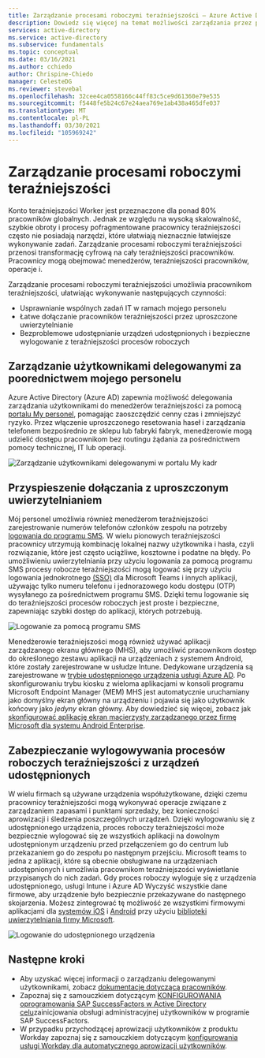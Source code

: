 ```yaml
---
title: Zarządzanie procesami roboczymi teraźniejszości — Azure Active Directory
description: Dowiedz się więcej na temat możliwości zarządzania przez proces roboczy teraźniejszości, które są dostępne w portalu mojego personelu.
services: active-directory
ms.service: active-directory
ms.subservice: fundamentals
ms.topic: conceptual
ms.date: 03/16/2021
ms.author: cchiedo
author: Chrispine-Chiedo
manager: CelesteDG
ms.reviewer: stevebal
ms.openlocfilehash: 32cee4ca0558166c44ff83c5ce9d61360e79e535
ms.sourcegitcommit: f5448fe5b24c67e24aea769e1ab438a465dfe037
ms.translationtype: MT
ms.contentlocale: pl-PL
ms.lasthandoff: 03/30/2021
ms.locfileid: "105969242"
---
```

# <a name="frontline-worker-management"></a>Zarządzanie procesami roboczymi teraźniejszości

Konto teraźniejszości Worker jest przeznaczone dla ponad 80% pracowników globalnych. Jednak ze względu na wysoką skalowalność, szybkie obroty i procesy pofragmentowane pracownicy teraźniejszości często nie posiadają narzędzi, które ułatwiają nieznacznie łatwiejsze wykonywanie zadań. Zarządzanie procesami roboczymi teraźniejszości przenosi transformację cyfrową na cały teraźniejszości pracowników. Pracownicy mogą obejmować menedżerów, teraźniejszości pracowników, operacje i.

Zarządzanie procesami roboczymi teraźniejszości umożliwia pracownikom teraźniejszości, ułatwiając wykonywanie następujących czynności:
- Usprawnianie wspólnych zadań IT w ramach mojego personelu
- Łatwe dołączanie pracowników teraźniejszości przez uproszczone uwierzytelnianie
- Bezproblemowe udostępnianie urządzeń udostępnionych i bezpieczne wylogowanie z teraźniejszości procesów roboczych

## <a name="delegated-user-management-through-my-staff"></a>Zarządzanie użytkownikami delegowanymi za poorednictwem mojego personelu

Azure Active Directory (Azure AD) zapewnia możliwość delegowania zarządzania użytkownikami do menedżerów teraźniejszości za pomocą [portalu My personel](../roles/my-staff-configure.md), pomagając zaoszczędzić cenny czas i zmniejszyć ryzyko. Przez włączenie uproszczonego resetowania haseł i zarządzania telefonem bezpośrednio ze sklepu lub fabryki fabryk, menedżerowie mogą udzielić dostępu pracownikom bez routingu żądania za pośrednictwem pomocy technicznej, IT lub operacji.

![Zarządzanie użytkownikami delegowanymi w portalu My kadr](media/concept-fundamentals-frontline-worker/delegated-user-management.png)

## <a name="accelerated-onboarding-with-simplified-authentication"></a>Przyspieszenie dołączania z uproszczonym uwierzytelnianiem

Mój personel umożliwia również menedżerom teraźniejszości zarejestrowanie numerów telefonów członków zespołu na potrzeby [logowania do programu SMS](../authentication/howto-authentication-sms-signin.md). W wielu pionowych teraźniejszości pracownicy utrzymują kombinację lokalnej nazwy użytkownika i hasła, czyli rozwiązanie, które jest często uciążliwe, kosztowne i podatne na błędy. Po umożliwieniu uwierzytelniania przy użyciu logowania za pomocą programu SMS procesy robocze teraźniejszości mogą logować się przy użyciu logowania jednokrotnego [(SSO)](../manage-apps/what-is-single-sign-on.md) dla Microsoft Teams i innych aplikacji, używając tylko numeru telefonu i jednorazowego kodu dostępu (OTP) wysyłanego za pośrednictwem programu SMS. Dzięki temu logowanie się do teraźniejszości procesów roboczych jest proste i bezpieczne, zapewniając szybki dostęp do aplikacji, których potrzebują.

![Logowanie za pomocą programu SMS](media/concept-fundamentals-frontline-worker/sms-signin.png)

Menedżerowie teraźniejszości mogą również używać aplikacji zarządzanego ekranu głównego (MHS), aby umożliwić pracownikom dostęp do określonego zestawu aplikacji na urządzeniach z systemem Android, które zostały zarejestrowane w usłudze Intune. Dedykowane urządzenia są zarejestrowane w [trybie udostępnionego urządzenia usługi Azure AD](../develop/msal-shared-devices.md). Po skonfigurowaniu trybu kiosku z wieloma aplikacjami w konsoli programu Microsoft Endpoint Manager (MEM) MHS jest automatycznie uruchamiany jako domyślny ekran główny na urządzeniu i pojawia się jako użytkownik końcowy jako *jedyny* ekran główny. Aby dowiedzieć się więcej, zobacz jak [skonfigurować aplikację ekran macierzysty zarządzanego przez firmę Microsoft dla systemu Android Enterprise](/mem/intune/apps/app-configuration-managed-home-screen-app).

## <a name="secure-sign-out-of-frontline-workers-from-shared-devices"></a>Zabezpieczanie wylogowywania procesów roboczych teraźniejszości z urządzeń udostępnionych

W wielu firmach są używane urządzenia współużytkowane, dzięki czemu pracownicy teraźniejszości mogą wykonywać operacje związane z zarządzaniem zapasami i punktami sprzedaży, bez konieczności aprowizacji i śledzenia poszczególnych urządzeń. Dzięki wylogowaniu się z udostępnionego urządzenia, proces roboczy teraźniejszości może bezpiecznie wylogować się ze wszystkich aplikacji na dowolnym udostępnionym urządzeniu przed przełączeniem go do centrum lub przekazaniem go do zespołu po następnym przejściu. Microsoft teams to jedna z aplikacji, które są obecnie obsługiwane na urządzeniach udostępnionych i umożliwia pracownikom teraźniejszości wyświetlanie przypisanych do nich zadań. Gdy proces roboczy wyloguje się z urządzenia udostępnionego, usługi Intune i Azure AD Wyczyść wszystkie dane firmowe, aby urządzenie było bezpiecznie przekazywane do następnego skojarzenia. Możesz zintegrować tę możliwość ze wszystkimi firmowymi aplikacjami dla [systemów iOS](../develop/msal-ios-shared-devices.md) i [Android](../develop/msal-android-shared-devices.md) przy użyciu [biblioteki uwierzytelniania firmy Microsoft](../develop/msal-overview.md).

![Logowanie do udostępnionego urządzenia](media/concept-fundamentals-frontline-worker/shared-device-signout.png)

## <a name="next-steps"></a>Następne kroki

- Aby uzyskać więcej informacji o zarządzaniu delegowanymi użytkownikami, zobacz [dokumentację dotyczącą pracowników](../user-help/my-staff-team-manager.md).
- Zapoznaj się z samouczkiem dotyczącym [KONFIGUROWANIA oprogramowania SAP SuccessFactors w Active Directory celu](../saas-apps/sap-successfactors-inbound-provisioning-tutorial.md)zainicjowania obsługi administracyjnej użytkowników w programie SAP SuccessFactors.
- W przypadku przychodzącej aprowizacji użytkowników z produktu Workday zapoznaj się z samouczkiem dotyczącym [konfigurowania usługi Workday dla automatycznego aprowizacji użytkowników](../saas-apps/workday-inbound-tutorial.md).
